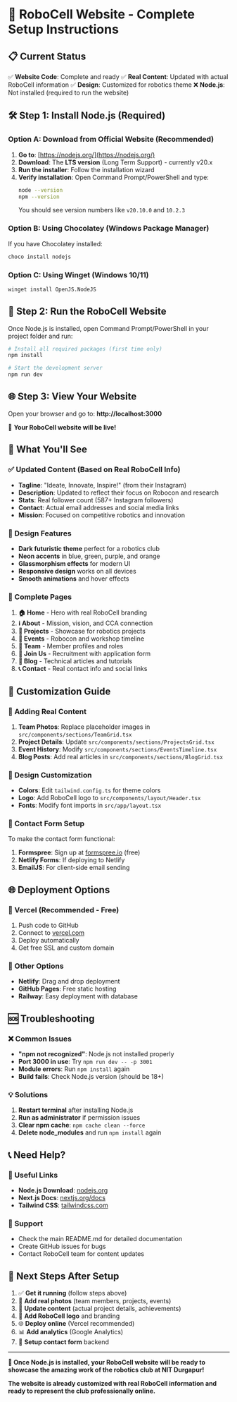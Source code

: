 # 🚀 RoboCell Website - Complete Setup Instructions

## 📋 Current Status
✅ **Website Code**: Complete and ready
✅ **Real Content**: Updated with actual RoboCell information
✅ **Design**: Customized for robotics theme
❌ **Node.js**: Not installed (required to run the website)

## 🛠️ Step 1: Install Node.js (Required)

### Option A: Download from Official Website (Recommended)
1. **Go to**: [https://nodejs.org/](https://nodejs.org/)
2. **Download**: The **LTS version** (Long Term Support) - currently v20.x
3. **Run the installer**: Follow the installation wizard
4. **Verify installation**: Open Command Prompt/PowerShell and type:
   ```bash
   node --version
   npm --version
   ```
   You should see version numbers like `v20.10.0` and `10.2.3`

### Option B: Using Chocolatey (Windows Package Manager)
If you have Chocolatey installed:
```bash
choco install nodejs
```

### Option C: Using Winget (Windows 10/11)
```bash
winget install OpenJS.NodeJS
```

## 🚀 Step 2: Run the RoboCell Website

Once Node.js is installed, open Command Prompt/PowerShell in your project folder and run:

```bash
# Install all required packages (first time only)
npm install

# Start the development server
npm run dev
```

## 🌐 Step 3: View Your Website

Open your browser and go to: **http://localhost:3000**

🎉 **Your RoboCell website will be live!**

## 📱 What You'll See

### ✅ Updated Content (Based on Real RoboCell Info)
- **Tagline**: "Ideate, Innovate, Inspire!" (from their Instagram)
- **Description**: Updated to reflect their focus on Robocon and research
- **Stats**: Real follower count (587+ Instagram followers)
- **Contact**: Actual email addresses and social media links
- **Mission**: Focused on competitive robotics and innovation

### 🎨 Design Features
- **Dark futuristic theme** perfect for a robotics club
- **Neon accents** in blue, green, purple, and orange
- **Glassmorphism effects** for modern UI
- **Responsive design** works on all devices
- **Smooth animations** and hover effects

### 📄 Complete Pages
1. **🏠 Home** - Hero with real RoboCell branding
2. **ℹ️ About** - Mission, vision, and CCA connection
3. **🔧 Projects** - Showcase for robotics projects
4. **📅 Events** - Robocon and workshop timeline
5. **👥 Team** - Member profiles and roles
6. **🚀 Join Us** - Recruitment with application form
7. **📝 Blog** - Technical articles and tutorials
8. **📞 Contact** - Real contact info and social links

## 🔧 Customization Guide

### 📝 Adding Real Content
1. **Team Photos**: Replace placeholder images in `src/components/sections/TeamGrid.tsx`
2. **Project Details**: Update `src/components/sections/ProjectsGrid.tsx`
3. **Event History**: Modify `src/components/sections/EventsTimeline.tsx`
4. **Blog Posts**: Add real articles in `src/components/sections/BlogGrid.tsx`

### 🎨 Design Customization
- **Colors**: Edit `tailwind.config.ts` for theme colors
- **Logo**: Add RoboCell logo to `src/components/layout/Header.tsx`
- **Fonts**: Modify font imports in `src/app/layout.tsx`

### 📧 Contact Form Setup
To make the contact form functional:
1. **Formspree**: Sign up at [formspree.io](https://formspree.io) (free)
2. **Netlify Forms**: If deploying to Netlify
3. **EmailJS**: For client-side email sending

## 🌐 Deployment Options

### 🌟 Vercel (Recommended - Free)
1. Push code to GitHub
2. Connect to [vercel.com](https://vercel.com)
3. Deploy automatically
4. Get free SSL and custom domain

### 🔧 Other Options
- **Netlify**: Drag and drop deployment
- **GitHub Pages**: Free static hosting
- **Railway**: Easy deployment with database

## 🆘 Troubleshooting

### ❌ Common Issues
- **"npm not recognized"**: Node.js not installed properly
- **Port 3000 in use**: Try `npm run dev -- -p 3001`
- **Module errors**: Run `npm install` again
- **Build fails**: Check Node.js version (should be 18+)

### 💡 Solutions
1. **Restart terminal** after installing Node.js
2. **Run as administrator** if permission issues
3. **Clear npm cache**: `npm cache clean --force`
4. **Delete node_modules** and run `npm install` again

## 📞 Need Help?

### 🔗 Useful Links
- **Node.js Download**: [nodejs.org](https://nodejs.org/)
- **Next.js Docs**: [nextjs.org/docs](https://nextjs.org/docs)
- **Tailwind CSS**: [tailwindcss.com](https://tailwindcss.com)

### 📧 Support
- Check the main README.md for detailed documentation
- Create GitHub issues for bugs
- Contact RoboCell team for content updates

## 🎯 Next Steps After Setup

1. ✅ **Get it running** (follow steps above)
2. 📸 **Add real photos** (team members, projects, events)
3. 📝 **Update content** (actual project details, achievements)
4. 🎨 **Add RoboCell logo** and branding
5. 🌐 **Deploy online** (Vercel recommended)
6. 📊 **Add analytics** (Google Analytics)
7. 📧 **Setup contact form** backend

---

**🤖 Once Node.js is installed, your RoboCell website will be ready to showcase the amazing work of the robotics club at NIT Durgapur!**

**The website is already customized with real RoboCell information and ready to represent the club professionally online.**
